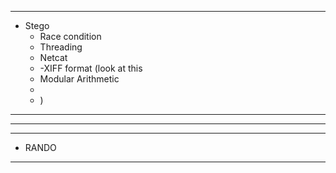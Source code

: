 
---
- Stego
	- Race condition 
	- Threading 
	- Netcat
	- -XIFF format (look at this 
	- Modular Arithmetic 
	- 
	- )
---

---

---

- RANDO
---
